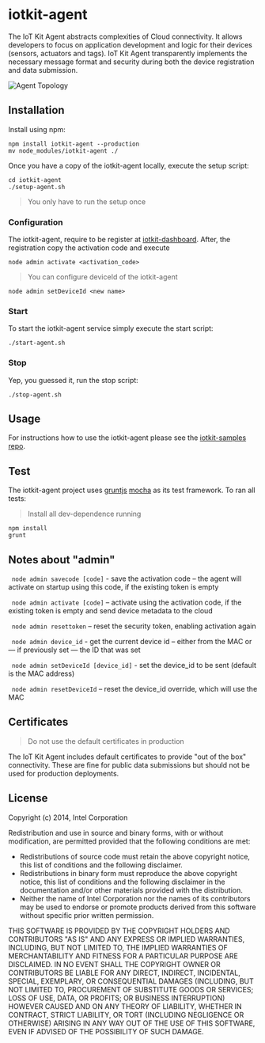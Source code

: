 # iotkit-agent

The IoT Kit Agent abstracts complexities of Cloud connectivity. It allows developers to focus on application development and logic for their devices (sensors, actuators and tags). IoT Kit Agent transparently implements the necessary message format and security during both the device registration and data submission. 

![Agent Topology](../master/images/agent-topo.png?raw=true)

## Installation

Install using npm:

    npm install iotkit-agent --production
    mv node_modules/iotkit-agent ./
    
Once you have a copy of the iotkit-agent locally, execute the setup script:

    cd iotkit-agent
    ./setup-agent.sh
    
> You only have to run the setup once
    
### Configuration

The iotkit-agent, require to be register at [iotkit-dashboard](https://dashboard.enableiot.com). After, the registration copy the activation code 
and execute

    node admin activate <activation_code>     

> You can configure deviceId of the iotkit-agent 
        
    node admin setDeviceId <new name>        
        
### Start

To start the iotkit-agent service simply execute the start script:

    ./start-agent.sh
    
### Stop

Yep, you guessed it, run the stop script:

    ./stop-agent.sh

## Usage

For instructions how to use the iotkit-agent please see the [iotkit-samples repo](https://github.com/enableiot/iotkit-samples).

## Test

The iotkit-agent project uses [gruntjs](http://gruntjs.com/) [mocha](http://visionmedia.github.io/mocha/) as its test framework. To ran all tests:

> Install all dev-dependence running

    npm install 
    grunt

## Notes about "admin"

<code> node admin savecode [code]</code> - save the activation code – the agent will activate on startup using this code, if the existing token is empty

<code> node admin activate [code]</code> – activate using the activation code, if the existing token is empty and send device metadata to the cloud

<code> node admin resettoken</code> – reset the security token, enabling activation again

<code> node admin device_id</code> - get the current device id – either from the MAC or — if previously set — the ID that was set

<code> node admin setDeviceId [device_id]</code> - set the device_id to be sent (default is the MAC address)

<code> node admin resetDeviceId</code> – reset the device_id override, which will use the MAC


## Certificates

> Do not use the default certificates in production

The IoT Kit Agent includes default certificates to provide "out of the box" connectivity. These are fine for public data submissions but should not be used for production deployments. 


## License

Copyright (c) 2014, Intel Corporation

Redistribution and use in source and binary forms, with or without modification,
are permitted provided that the following conditions are met:

* Redistributions of source code must retain the above copyright notice,
  this list of conditions and the following disclaimer.
* Redistributions in binary form must reproduce the above copyright notice,
  this list of conditions and the following disclaimer in the documentation
  and/or other materials provided with the distribution.
* Neither the name of Intel Corporation nor the names of its contributors
  may be used to endorse or promote products derived from this software
  without specific prior written permission.

THIS SOFTWARE IS PROVIDED BY THE COPYRIGHT HOLDERS AND CONTRIBUTORS "AS IS" AND
ANY EXPRESS OR IMPLIED WARRANTIES, INCLUDING, BUT NOT LIMITED TO, THE IMPLIED
WARRANTIES OF MERCHANTABILITY AND FITNESS FOR A PARTICULAR PURPOSE ARE
DISCLAIMED. IN NO EVENT SHALL THE COPYRIGHT OWNER OR CONTRIBUTORS BE LIABLE FOR
ANY DIRECT, INDIRECT, INCIDENTAL, SPECIAL, EXEMPLARY, OR CONSEQUENTIAL DAMAGES
(INCLUDING, BUT NOT LIMITED TO, PROCUREMENT OF SUBSTITUTE GOODS OR SERVICES;
LOSS OF USE, DATA, OR PROFITS; OR BUSINESS INTERRUPTION) HOWEVER CAUSED AND ON
ANY THEORY OF LIABILITY, WHETHER IN CONTRACT, STRICT LIABILITY, OR TORT
(INCLUDING NEGLIGENCE OR OTHERWISE) ARISING IN ANY WAY OUT OF THE USE OF THIS
SOFTWARE, EVEN IF ADVISED OF THE POSSIBILITY OF SUCH DAMAGE.
